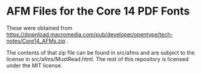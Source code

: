 # AFM Files for the Core 14 PDF Fonts

These were obtained from
https://download.macromedia.com/pub/developer/opentype/tech-notes/Core14_AFMs.zip .

The contents of that zip file can be found in src/afms and are subject to the license in
src/afms/MustRead.html. The rest of this repository is licensed under the MIT license.
